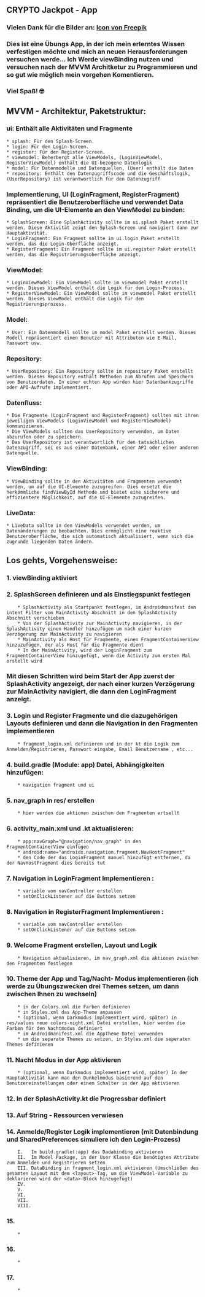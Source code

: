 ## CRYPTO Jackpot - App
### Vielen Dank für die Bilder an:  <a href="https://de.freepik.com/search?format=search&last_filter=query&last_value=google&query=google&type=icon">Icon von Freepik</a>
### Dies ist eine Übungs App, in der ich mein erlerntes Wissen verfestigen möchte und mich an neuen Herausforderungen versuchen werde... Ich Werde viewBinding nutzen und versuchen nach der MVVM Architketur zu Programmieren und so gut wie möglich mein vorgehen Komentieren.

### Viel Spaß! 🤓

## MVVM - Architektur, Paketstruktur:
### ui: Enthält alle Aktivitäten und Fragmente
    * splash: Für den Splash-Screen.
    * login: Für den Login-Screen.
    * register: Für den Register-Screen.
    * viewmodel: Beherbergt alle ViewModels, (LoginViewModel, RegisterViewModel) enthält die UI-bezogene Datenlogik
    * model: Für Datenmodelle und Datenquellen, (User) enthält die Daten
    * repository: Enthält den Datenzugriffscode und die Geschäftslogik,  (UserRepository) ist verantwortlich für den Datenzugriff

### Implementierung, UI (LoginFragment, RegisterFragment) repräsentiert die Benutzeroberfläche und verwendet Data Binding, um die UI-Elemente an den ViewModel zu binden:
    * SplashScreen: Eine SplashActivity sollte im ui.splash Paket erstellt werden. Diese Aktivität zeigt den Splash-Screen und navigiert dann zur Hauptaktivität.
    * LoginFragment: Ein Fragment sollte im ui.login Paket erstellt werden, das die Login-Oberfläche anzeigt.
    * RegisterFragment: Ein Fragment sollte im ui.register Paket erstellt werden, das die Registrierungsoberfläche anzeigt.

### ViewModel:
    * LoginViewModel: Ein ViewModel sollte im viewmodel Paket erstellt werden. Dieses ViewModel enthält die Logik für den Login-Prozess.
    * RegisterViewModel: Ein ViewModel sollte im viewmodel Paket erstellt werden. Dieses ViewModel enthält die Logik für den Registrierungsprozess.

### Model:
    * User: Ein Datenmodell sollte im model Paket erstellt werden. Dieses Modell repräsentiert einen Benutzer mit Attributen wie E-Mail, Passwort usw.
    
### Repository:
    * UserRepository: Ein Repository sollte im repository Paket erstellt werden. Dieses Repository enthält Methoden zum Abrufen und Speichern von Benutzerdaten. In einer echten App würden hier Datenbankzugriffe oder API-Aufrufe implementiert.

### Datenfluss:
    * Die Fragmente (LoginFragment und RegisterFragment) sollten mit ihren jeweiligen ViewModels (LoginViewModel und RegisterViewModel) kommunizieren.
    * Die ViewModels sollten das UserRepository verwenden, um Daten abzurufen oder zu speichern.
    * Das UserRepository ist verantwortlich für den tatsächlichen Datenzugriff, sei es aus einer Datenbank, einer API oder einer anderen Datenquelle.

### ViewBinding:
    * ViewBinding sollte in den Aktivitäten und Fragmenten verwendet werden, um auf die UI-Elemente zuzugreifen. Dies ersetzt die herkömmliche findViewById Methode und bietet eine sicherere und effizientere Möglichkeit, auf die UI-Elemente zuzugreifen.

### LiveData:
    * LiveData sollte in den ViewModels verwendet werden, um Datenänderungen zu beobachten. Dies ermöglicht eine reaktive Benutzeroberfläche, die sich automatisch aktualisiert, wenn sich die zugrunde liegenden Daten ändern.

## Los gehts, Vorgehensweise:
### 1. viewBinding aktiviert

### 2. SplashScreen definieren und als Einstiegspunkt festlegen

        * SplashActivity als Startpunkt festlegen, im Androidmanifest den intent Filter vom MainActivity Abschnitt in den SplashActivity Abschnitt verschieben
        * Von der SplashActivity zur MainActivity navigieren, in der SplashActivity einen Handler hinzufügen um nach einer kurzen Verzögerung zur MainActivity zu navigieren
        * MainActivity als Host für Fragmente, einen FragmentContainerView hinzuzufügen, der als Host für die Fragmente dient
        * In der MainActivity, wird der LoginFragment zum FragmentContainerView hinzugefügt, wenn die Activity zum ersten Mal erstellt wird

### Mit diesen Schritten wird beim Start der App zuerst der SplashActivity angezeigt, der nach einer kurzen Verzögerung zur MainActivity navigiert, die dann den LoginFragment anzeigt.

### 3.  Login und Register Fragmente und die dazugehörigen Layouts definieren und dann die Navigation in den Fragmenten implementieren

        * fragment_login.xml definieren und in der kt die Logik zum Anmelden/Registrieren, Passwort eingabe, Email Benutzername , etc...

### 4. build.gradle (Module: app) Datei, Abhängigkeiten hinzufügen:

        * navigation fragment und ui

### 5. nav_graph in res/ erstellen

        * hier werden die aktionen zwischen den Fragmenten ertsellt

### 6. activity_main.xml und .kt aktualisieren:

        * app:navGraph="@navigation/nav_graph" in den FragmentContainerView einfügen
        * android:name="androidx.navigation.fragment.NavHostFragment"
        * den Code der das LoginFragment manuel hinzufügt entfernen, da der NavHostFragment dies bereits tut

### 7. Navigation in LoginFragment Implementieren :

        * variable vom navController erstellen
        * setOnClickListener auf die Buttons setzen 

### 8. Navigation in RegisterFragment Implementieren :

        * variable vom navController erstellen
        * setOnClickListener auf die Buttons setzen  

### 9. Welcome Fragment erstellen, Layout und Logik

        * Navigation aktualisieren, im nav_graph.xml die aktionen zwischen den Fragmenten festlegen

### 10. Theme der App und Tag/Nacht- Modus implementieren (ich werde zu Übungszwecken drei Themes setzen, um dann zwischen Ihnen zu wechseln)

        * in der Colors.xml die Farben definieren
        * in Styles.xml das App-Theme anpassen
        * (optional, wenn Darkmodus implementiert wird, später) in res/values neue colors-night.xml Datei erstellen, hier werden die Farben für den Nachtmodus definiert
        * im Androidmanifest.xml die AppTheme Datei verwenden
        * um die separate Themes zu setzen, in Styles.xml die seperaten Themes definieren

### 11. Nacht Modus in der App aktivieren

        * (optional, wenn Darkmodus implementiert wird, später) In der Hauptaktivität kann man den Dunkelmodus basierend auf den Benutzereinstellungen oder einem Schalter in der App aktivieren

### 12. In der SplashActivity.kt die Progressbar definiert

### 13. Auf String - Ressourcen verwiesen

### 14. Anmelde/Register Logik implementieren (mit Datenbindung und SharedPreferences simuliere ich den Login-Prozess)

        I.   Im build.gradle(:app) das Dadabinding aktivieren
        II.  Im Model Package, in der User Klasse die benötigten Attribute zum Anmelden und Registrieren setzen
        III. DataBinding in fragment_login.xml aktivieren (Umschließen des gesamten Layout mit dem <layout>-Tag, um die ViewModel-Variable zu deklarieren wird der <data>-Block hinzugefügt)
        IV.
        V.
        VI.
        VII.
        VIII.

### 15. 

        * 

### 16. 

        * 

### 17. 

        * 